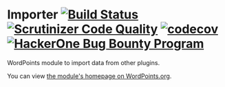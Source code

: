 Importer [![Build Status](https://travis-ci.org/WordPoints/importer.svg?branch=develop)](https://travis-ci.org/WordPoints/importer) [![Scrutinizer Code Quality](https://scrutinizer-ci.com/g/WordPoints/importer/badges/quality-score.png?b=develop)](https://scrutinizer-ci.com/g/WordPoints/importer/?branch=develop) [![codecov](https://codecov.io/gh/WordPoints/importer/branch/develop/graph/badge.svg)](https://codecov.io/gh/WordPoints/importer) [![HackerOne Bug Bounty Program](https://img.shields.io/badge/security-HackerOne-blue.svg)](https://hackerone.com/wordpoints)
========

WordPoints module to import data from other plugins.

You can view [the module's homepage on WordPoints.org](https://wordpoints.org/modules/importer/).
